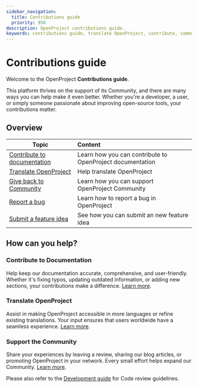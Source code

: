 ```yaml
---
sidebar_navigation:
  title: Contributions guide
  priority: 956
description: OpenProject contributions guide.
keywords: contributions guide, translate OpenProject, contribute, community, documentation
---
```


# Contributions guide

Welcome to the OpenProject **Contributions guide**.

This platform thrives on the support of its Community, and there are many ways you can help make it even better. Whether you're a developer, a user, or simply someone passionate about improving open-source tools, your contributions matter.

## Overview

| Topic                                                        | Content                                                   |
| ------------------------------------------------------------ | :-------------------------------------------------------- |
| [Contribute to documentation](contribution-documentation)    | Learn how you can contribute to OpenProject documentation |
| [Translate OpenProject](translate-openproject)               | Help translate OpenProject                                |
| [Give back to Community](give-back-to-community)             | Learn how you can support OpenProject Community           |
| [Report a bug](../development/report-a-bug/)                 | Learn how to report a bug in OpenProject                  |
| [Submit a feature idea](../development/submit-feature-idea/) | See how you can submit an new feature idea                |


## How can you help?

### Contribute to Documentation
Help keep our documentation accurate, comprehensive, and user-friendly. Whether it's fixing typos, updating outdated information, or adding new sections, your contributions make a difference. [Learn more](./contribution-documentation/).

### Translate OpenProject
Assist in making OpenProject accessible in more languages or refine existing translations. Your input ensures that users worldwide have a seamless experience. [Learn more](./translate-openproject/).

### Support the Community
Share your experiences by leaving a review, sharing our blog articles, or promoting OpenProject in your network. Every small effort helps expand our Community. [Learn more](./give-back-to-community).

Please also refer to the [Development guide](../development) for Code review guidelines.
